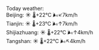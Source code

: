 Today weather:  
Beijing: ☀️   🌡️+22°C 🌬️↙7km/h  
Tianjin: ☀️   🌡️+23°C 🌬️↑7km/h  
Shijiazhuang: ☀️   🌡️+22°C 🌬️↑4km/h  
Tangshan: ☀️   🌡️+22°C 🌬️↖4km/h  
